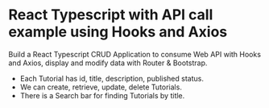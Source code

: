 # React Typescript with API call example using Hooks and Axios
Build a React Typescript CRUD Application to consume Web API with Hooks and Axios, display and modify data with Router & Bootstrap.
- Each Tutorial has id, title, description, published status.
- We can create, retrieve, update, delete Tutorials.
- There is a Search bar for finding Tutorials by title.
